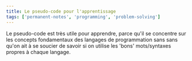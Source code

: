 ```yaml
---
title: Le pseudo-code pour l'apprentissage
tags: ['permanent-notes', 'programming', 'problem-solving']
---
```


Le pseudo-code est très utile pour apprendre, parce qu'il se concentre sur les concepts fondamentaux des langages de programmation sans sans qu'on ait à se soucier de savoir si on utilise les 'bons' mots/syntaxes propres à chaque langage.